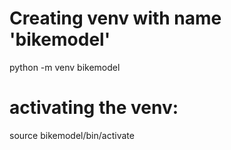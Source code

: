 # Creating venv with name 'bikemodel'
python -m venv bikemodel

# activating the venv:
source bikemodel/bin/activate 
